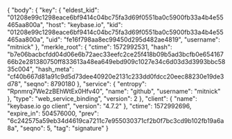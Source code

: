 {
  "body": {
    "key": {
      "eldest_kid": "01208e99c1298eace6bf9414c04bc75fa3d69f0551ba0c5900fb33a4b4e55465aa800a",
      "host": "keybase.io",
      "kid": "01208e99c1298eace6bf9414c04bc75fa3d69f0551ba0c5900fb33a4b4e55465aa800a",
      "uid": "fe16f798aa8ec99450d295d482ae4819",
      "username": "mitnick"
    },
    "merkle_root": {
      "ctime": 1572992531,
      "hash": "b7e06bacbcfdd04d06e6b72aec33eefc2ce25f418b09b5ad3bcfb0e65416766b2e281380750ff833613a48ea649ebd909c1027e34c6d03d3d3993bbc5835c004",
      "hash_meta": "cf40b667d81a91c9d5d73dee40920e2131c233dd0fdcc20eec88230e19de3d78",
      "seqno": 8790180
    },
    "service": {
      "entropy": "Rpnmrq7We2zBEhWtEx0Hfv40",
      "name": "github",
      "username": "mitnick"
    },
    "type": "web_service_binding",
    "version": 2
  },
  "client": {
    "name": "keybase.io go client",
    "version": "4.7.2"
  },
  "ctime": 1572992696,
  "expire_in": 504576000,
  "prev": "6c242575a59eb34d4619ca7211c7e955030371cf2b0f7bc3cd9b102fb19a6a8a",
  "seqno": 5,
  "tag": "signature"
}
